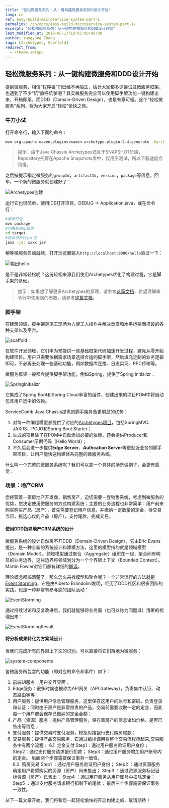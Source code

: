 ```yaml
---
title: "轻松微服务系列：从一键构建微服务和DDD设计开始"
lang: cn
ref: easy-build-microservice-system-part-I
permalink: /cn/docs/easy-build-microservice-system-part-I/
excerpt: "轻松微服务系列：从一键构建微服务和DDD设计开始"
last_modified_at: 2018-05-17T19:05:00+08:00
author: Yangyong Zheng
tags: [Archetypes, Scaffold]
redirect_from:
  - /theme-setup/
---
```


## 轻松微服务系列：从一键构建微服务和DDD设计开始
提到微服务，相信“程序猿”们已经不再陌生，估计大家都多少尝试过微服务框架，也遇到了不少“坑”直呼坑爹吧？其实微服务完全可以使用脚手架功能一键构建出来，开箱即用，而DDD（Domain-Driven Design），也是有章可循。这个“轻松微服务”系列，将为大家开启“轻松”愉快之旅。

### 牛刀小试
打开命令行，输入下面的命令：
```bash
mvn org.apache.maven.plugins:maven-archetype-plugin:2.4:generate -DarchetypeGroupId=org.apache.servicecomb.archetypes -DarchetypeArtifactId=business-service-jaxrs-archetype -DarchetypeVersion=1.0.0-m2-SNAPSHOT -DarchetypeRepository=https://repository.apache.org/content/groups/snapshots-group
```

>提示：由于Java Chassis Archetypes还处于SNAPSHOT阶段，Repository托管在Apache Snapshots库中，仅用于测试，所以下载速度会稍慢。

之后按提示指定微服务的`groupId`，`artifactId`，`version`，`package`等信息，回车，一个新的微服务就创建好了：

![Archetypes创建](/assets/images/scaffold/ArchetypesCreate.png)

运行它也很简单，使用IDE打开项目，DEBUG -> Application.java，或在命令行：

```bash
#编译打包
mvn package
#切换到输出目录
cd target
#启动可执行jar包
java -jar xxxx.jar
```

稍等微服务启动就绪，打开浏览器输入`http://localhost:8080/hello`验证一下：

![输出hello](/assets/images/scaffold/OutputHello.png)

是不是非常轻松呢？这份轻松来源我们使用Archetypes优化了构建过程，它是脚手架的基础。

>提示：如果想了解更多Archetypes的原理，请参考[这篇文档](https://maven.apache.org/archetype-archives/archetype-2.3/maven-archetype-plugin/)，希望理解命令行中使用到的参数，请参考[这篇文档](https://maven.apache.org/archetype-archives/archetype-2.3/maven-archetype-plugin/generate-mojo.html)。

### 脚手架
在建筑领域，脚手架是施工现场为方便工人操作并解决垂直和水平运输而搭设的各种支架以及平台。

![scaffold](/assets/images/scaffold/Scaffold.jpg)

在软件开发领域，它引申为预提供一些基础框架代码加速开发过程，避免从零开始构建项目。用户只需要依据需求场景选择合适的脚手架，然后填充定制的业务逻辑即可，不必再去处理一些基础功能，例如数据库连接、日志实现、RPC传输等。

微服务框架一般都会提供脚手架功能，例如Spring，提供了Spring initializr：

![SpringInitializr](/assets/images/scaffold/SpringInitializr.png)

它集成了Spring Boot和Spring Cloud丰富的组件，创建出来的项目POM中将自动包含用户选中的依赖。

ServiceComb Java Chassis提供的脚手架具备更明显的优势：
1. 对每一种编程模型都提供了对应的[Archetypes项目](https://github.com/apache/incubator-servicecomb-java-chassis/tree/master/archetypes)，包括SpringMVC、JAXRS、POJO和Spring Boot Starter；
2. 生成的项目除了在POM中自动添加必要的依赖，还会提供Producer和Consumer示例代码（Hello World）；
3. 不久后会进一步提供**Edge Server**、**Authcation Server**等更贴近业务的脚手架项目，让用户能快速构建体系完整的微服务系统。

什么叫一个完整的微服务系统呢？我们可以拿一个具体的场景做例子，会更有感觉：

### 场景：地产CRM
您经营着一家房地产开发商，销售房产，迫切需要一套销售系统，考虑到微服务的优势，您决定使用微服务的方式构建系统；主要的业务流程也非常简单：用户前来购买购买产品（房产），首先需要登记用户信息，并缴纳一定数量的定金，待交易当日，挑选心仪的产品（房产），支付尾款，完成交易。

#### 使用DDD指导地产CRM系统的设计
微服务系统的设计自然离不开DDD（Domain-Driven Design），它由Eric Evans提出，是一种全新的系统设计和建模方法，这里的模型指的就是领域模型（Domain Model）。领域模型通过聚合（Aggregate）组织在一起，聚合间有明显的业务边界，这些边界将领域划分为一个个界限上下文（Bounded Context）。Martin Fowler对它们都有详细的[解读](https://martinfowler.com/tags/domain%20driven%20design.html)。

理论概念都搞清楚了，那么怎么来找模型和聚合呢？一个非常流行的方法就是[Event Storming](https://en.wikipedia.org/wiki/Event_storming)，它是由Alberto Brandolini发明，经历了DDD社区和很多团队的实践，也是一种非常有参与感的团队活动：

![EventStorming](/assets/images/scaffold/EventStorming.png)

通过持续讨论和反复改进后，我们就能够将业务面（也可以称为问题域）清晰的梳理出来：

![EventStormingResult](/assets/images/scaffold/EventStormingResult.png)

#### 将分析成果转化为方案域设计
当我们完成所有的界限上下文的识别，可以直接将它们落地为微服务：

![system-components](/assets/images/scaffold/SystemComponents.png)

各微服务所包含的功能（即对应的命令和事件）如下：
1. 前端UI服务：用户交互界面；
2. Edge服务：很多时候也被称为API网关（API Gateway），负责集中认证、动态路由等等；
3. 用户服务：提供用户信息管理服务，这里保存这用户的账号和密码，负责登录和认证；同时由于房产是非常昂贵的产品，交易前需要收取一定的定金，因此每一个用户都会保存已缴纳的定金金额；
4. 产品（资源）服务：提供产品管理服务，保存着房产的信息诸如价格、是否已售出等信息；
5. 支付服务：提供交易时支付服务，模拟对接银行支付购房尾款；
6. 交易服务：提供产品交易服务，它通过编排调用将整个交易流程串起来,交易服务中有两个流程：
  6.1. 定金支付
  Step1：通过用户服务验证用户身份；
  Step2：通过支付服务请求银行扣款；
  Step3：通过用户服务增加用户账号内的定金。
  后面两个步骤需要保证事务一致性。  
  6.2. 购房交易
  Step1 ：通过用户服务验证用户身份；
  Step2 ：通过资源服务确定用户希望购买的资源（房产）尚未售出；
  Step3 ：通过资源服务标记目标资源（房产）已售出；
  Step4 ：通过用户服务从用户账号中扣除定金；
  Step5 ：通过支付服务请求银行扣剩下的尾款；
  最后三个步骤需要保证事务一致性。  

从下一篇文章开始，我们将和您一起轻松愉快的开启构建之旅，敬请期待！